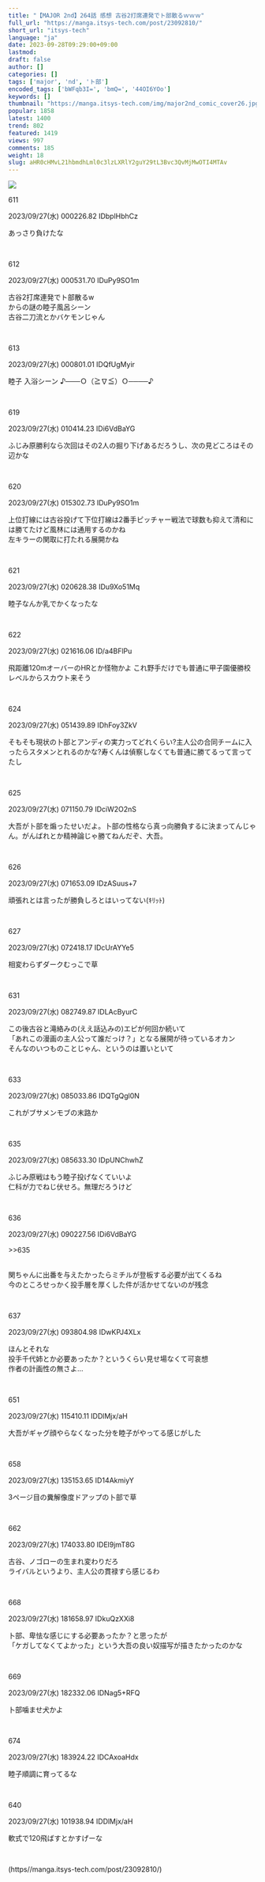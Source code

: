 ```yaml
---
title: "【MAJOR 2nd】264話 感想 古谷2打席連発でト部散るｗｗｗ"
full_url: "https://manga.itsys-tech.com/post/23092810/"
short_url: "itsys-tech"
language: "ja"
date: 2023-09-28T09:29:00+09:00
lastmod: 
draft: false
author: []
categories: []
tags: ['major', 'nd', 'ト部']
encoded_tags: ['bWFqb3I=', 'bmQ=', '44OI6YOo']
keywords: []
thumbnail: "https://manga.itsys-tech.com/img/major2nd_comic_cover26.jpg"
popular: 1858
latest: 1400
trend: 802
featured: 1419
views: 997
comments: 185
weight: 18
slug: aHR0cHMvL21hbmdhLml0c3lzLXRlY2guY29tL3Bvc3QvMjMwOTI4MTAv
---
```


![](https://manga.itsys-tech.com/img/major2nd_comic_cover26.jpg)

<div><p class='t_h'>611 <p>2023/09/27(水) 000226.82 IDbplHbhCz</p></p><p class='t_b'>あっさり負けたな</p><br><p class='t_h'>612 <p>2023/09/27(水) 000531.70 IDuPy9SO1m</p></p><p class='t_b'>古谷2打席連発でト部散るw<br>からの謎の睦子風呂シーン<br>古谷二刀流とかバケモンじゃん</p><br><p class='t_h'>613 <p>2023/09/27(水) 000801.01 IDQfUgMyir</p></p><p class='t_b'>睦子 入浴シーン ♪───Ｏ（≧∇≦）Ｏ────♪</p><br><p class='t_h'>619 <p>2023/09/27(水) 010414.23 IDi6VdBaYG</p></p><p class='t_b'>ふじみ原勝利なら次回はその2人の掘り下げあるだろうし、次の見どころはその辺かな</p><br><p class='t_h'>620 <p>2023/09/27(水) 015302.73 IDuPy9SO1m</p></p><p class='t_b'>上位打線には古谷投げて下位打線は2番手ピッチャー戦法で球数も抑えて清和には勝てたけど風林には通用するのかね<br>左キラーの関取に打たれる展開かね</p><br><p class='t_h'>621 <p>2023/09/27(水) 020628.38 IDu9Xo51Mq</p></p><p class='t_b'>睦子なんか乳でかくなったな</p><br><p class='t_h'>622 <p>2023/09/27(水) 021616.06 ID/a4BFlPu</p></p><p class='t_b'>飛距離120mオーバーのHRとか怪物かよ これ野手だけでも普通に甲子園優勝校レベルからスカウト来そう</p><br><p class='t_h'>624 <p>2023/09/27(水) 051439.89 IDhFoy3ZkV</p></p><p class='t_b'>そもそも現状の卜部とアンディの実力ってどれくらい?主人公の合同チームに入ったらスタメンとれるのかな?寿くんは偵察しなくても普通に勝てるって言ってたし</p><br><p class='t_h'>625 <p>2023/09/27(水) 071150.79 IDciW2O2nS</p></p><p class='t_b'>大吾が卜部を煽ったせいだよ。卜部の性格なら真っ向勝負するに決まってんじゃん。がんばれとか精神論じゃ勝てねんだぞ、大吾。</p><br><p class='t_h'>626 <p>2023/09/27(水) 071653.09 IDzASuus+7</p></p><p class='t_b'>頑張れとは言ったが勝負しろとはいってない(ｷﾘｯﾄ)</p><br><p class='t_h'>627 <p>2023/09/27(水) 072418.17 IDcUrAYYe5</p></p><p class='t_b'>相変わらずダークむっこで草</p><br><p class='t_h'>631 <p>2023/09/27(水) 082749.87 IDLAcByurC</p></p><p class='t_b'>この後古谷と滝絡みの(ええ話込みの)エピが何回か続いて<br>「あれこの漫画の主人公って誰だっけ？」となる展開が待っているオカン<br>そんなのいつものことじゃん、というのは置いといて</p><br><p class='t_h'>633 <p>2023/09/27(水) 085033.86 IDQTgQgl0N</p></p><p class='t_b'>これがブサメンモブの末路か</p><br><p class='t_h'>635 <p>2023/09/27(水) 085633.30 IDpUNChwhZ</p></p><p class='t_b'>ふじみ原戦はもう睦子投げなくていいよ<br>仁科が力でねじ伏せろ。無理だろうけど</p><br><p class='t_h t_i'>636 <p>2023/09/27(水) 090227.56 IDi6VdBaYG</p></p><p class='t_b t_i'><p class='anchor'>>>635</p><br>関ちゃんに出番を与えたかったらミチルが登板する必要が出てくるね<br>今のところせっかく投手層を厚くした件が活かせてないのが残念</p><br><p class='t_h'>637 <p>2023/09/27(水) 093804.98 IDwKPJ4XLx</p></p><p class='t_b'>ほんとそれな<br>投手千代姉とか必要あったか？というくらい見せ場なくて可哀想<br>作者の計画性の無さよ…</p><br><p class='t_h'>651 <p>2023/09/27(水) 115410.11 IDDlMjx/aH</p></p><p class='t_b'>大吾がギャグ顔やらなくなった分を睦子がやってる感じがした</p><br><p class='t_h'>658 <p>2023/09/27(水) 135153.65 ID14AkmiyY</p></p><p class='t_b'>3ページ目の糞解像度ドアップの卜部で草</p><br><p class='t_h'>662 <p>2023/09/27(水) 174033.80 IDEl9jmT8G</p></p><p class='t_b'>古谷、ノゴローの生まれ変わりだろ<br>ライバルというより、主人公の貫禄すら感じるわ</p><br><p class='t_h'>668 <p>2023/09/27(水) 181658.97 IDkuQzXXi8</p></p><p class='t_b'>卜部、卑怯な感じにする必要あったか？と思ったが<br>「ケガしてなくてよかった」という大吾の良い奴描写が描きたかったのかな</p><br><p class='t_h'>669 <p>2023/09/27(水) 182332.06 IDNag5+RFQ</p></p><p class='t_b'>卜部噛ませ犬かよ</p><br><p class='t_h'>674 <p>2023/09/27(水) 183924.22 IDCAxoaHdx</p></p><p class='t_b'>睦子順調に育ってるな</p><br><p class='t_h'>640 <p>2023/09/27(水) 101938.94 IDDlMjx/aH</p></p><p class='t_b'>軟式で120飛ばすとかすげーな</p><br></div>

(https//manga.itsys-tech.com/post/23092810/)
